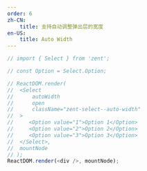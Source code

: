 ```yaml
---
order: 6
zh-CN:
	title: 支持自动调整弹出层的宽度
en-US:
	title: Auto Width
---
```


```js
// import { Select } from 'zent';

// const Option = Select.Option;

// ReactDOM.render(
// 	<Select
// 		autoWidth
// 		open
// 		className="zent-select--auto-width"
// 	>
//     <Option value="1">Option 1</Option>
//     <Option value="2">Option 2</Option>
//     <Option value="3">Option 3</Option>
// 	</Select>,
// 	mountNode
// );
ReactDOM.render(<div />, mountNode);
```

<style>
.zent-select--auto-width {
	width: 300px;
}
</style>

